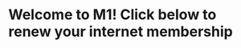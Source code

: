 <!DOCTYPE html>
<html>
 <head>
 <title>M1.com</title>
 </head>
 <body>
  <h1>Welcome to M1! Click below to renew your internet membership<h1>
 </body>
</html>
